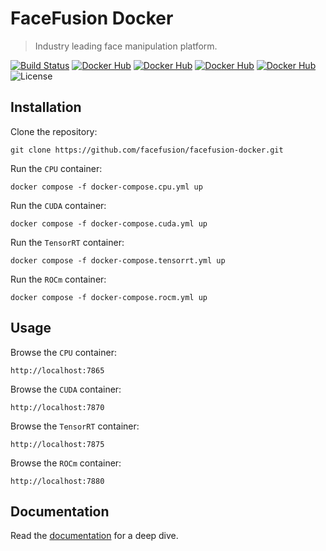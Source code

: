 FaceFusion Docker
=================

> Industry leading face manipulation platform.

[![Build Status](https://img.shields.io/github/actions/workflow/status/facefusion/facefusion-docker/ci.yml.svg?branch=master)](https://github.com/facefusion/facefusion-docker/actions?query=workflow:ci)
[![Docker Hub](https://img.shields.io/docker/v/facefusion/facefusion/3.4.2-cpu?label=docker-hub)](https://hub.docker.com/r/facefusion/facefusion/tags?name=3.4.2-cpu)
[![Docker Hub](https://img.shields.io/docker/v/facefusion/facefusion/3.4.2-cuda?label=docker-hub)](https://hub.docker.com/r/facefusion/facefusion/tags?name=3.4.2-cuda)
[![Docker Hub](https://img.shields.io/docker/v/facefusion/facefusion/3.4.2-tensorrt?label=docker-hub)](https://hub.docker.com/r/facefusion/facefusion/tags?name=3.4.2-tensorrt)
[![Docker Hub](https://img.shields.io/docker/v/facefusion/facefusion/3.4.2-rocm?label=docker-hub)](https://hub.docker.com/r/facefusion/facefusion/tags?name=3.4.2-rocm)
![License](https://img.shields.io/badge/license-OpenRAIL--S-green)


Installation
------------

Clone the repository:

```
git clone https://github.com/facefusion/facefusion-docker.git
```

Run the `CPU` container:

```
docker compose -f docker-compose.cpu.yml up
```

Run the `CUDA` container:

```
docker compose -f docker-compose.cuda.yml up
```

Run the `TensorRT` container:

```
docker compose -f docker-compose.tensorrt.yml up
```

Run the `ROCm` container:

```
docker compose -f docker-compose.rocm.yml up
```


Usage
-----

Browse the `CPU` container:

```
http://localhost:7865
```

Browse the `CUDA` container:

```
http://localhost:7870
```

Browse the `TensorRT` container:

```
http://localhost:7875
```

Browse the `ROCm` container:

```
http://localhost:7880
```


Documentation
-------------

Read the [documentation](https://docs.facefusion.io) for a deep dive.
